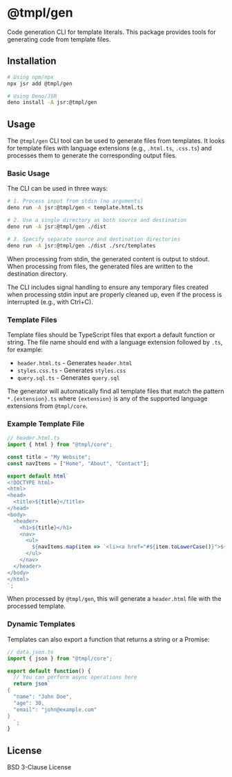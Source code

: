 # @tmpl/gen

Code generation CLI for template literals. This package provides tools for generating code from template files.

## Installation

```bash
# Using npm/npx
npx jsr add @tmpl/gen

# Using Deno/JSR
deno install -A jsr:@tmpl/gen
```

## Usage

The `@tmpl/gen` CLI tool can be used to generate files from templates. It looks for template files with language extensions (e.g., `.html.ts`, `.css.ts`) and processes them to generate the corresponding output files.

### Basic Usage

The CLI can be used in three ways:

```bash
# 1. Process input from stdin (no arguments)
deno run -A jsr:@tmpl/gen < template.html.ts

# 2. Use a single directory as both source and destination
deno run -A jsr:@tmpl/gen ./dist

# 3. Specify separate source and destination directories
deno run -A jsr:@tmpl/gen ./dist ./src/templates
```

When processing from stdin, the generated content is output to stdout. When processing from files, the generated files are written to the destination directory.

The CLI includes signal handling to ensure any temporary files created when processing stdin input are properly cleaned up, even if the process is interrupted (e.g., with Ctrl+C).

### Template Files

Template files should be TypeScript files that export a default function or string. The file name should end with a language extension followed by `.ts`, for example:

- `header.html.ts` - Generates `header.html`
- `styles.css.ts` - Generates `styles.css`
- `query.sql.ts` - Generates `query.sql`

The generator will automatically find all template files that match the pattern `*.{extension}.ts` where `{extension}` is any of the supported language extensions from `@tmpl/core`.

### Example Template File

```typescript
// header.html.ts
import { html } from "@tmpl/core";

const title = "My Website";
const navItems = ["Home", "About", "Contact"];

export default html`
<!DOCTYPE html>
<html>
<head>
  <title>${title}</title>
</head>
<body>
  <header>
    <h1>${title}</h1>
    <nav>
      <ul>
        ${navItems.map(item => `<li><a href="#${item.toLowerCase()}">${item}</a></li>`).join('\n        ')}
      </ul>
    </nav>
  </header>
</body>
</html>
`;
```

When processed by `@tmpl/gen`, this will generate a `header.html` file with the processed template.

### Dynamic Templates

Templates can also export a function that returns a string or a Promise:

```typescript
// data.json.ts
import { json } from "@tmpl/core";

export default function() {
  // You can perform async operations here
  return json`
{
  "name": "John Doe",
  "age": 30,
  "email": "john@example.com"
}
  `;
}
```

## License

BSD 3-Clause License
